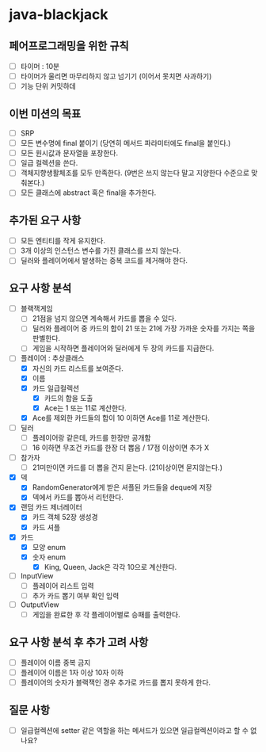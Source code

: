 # java-blackjack

## 페어프로그래밍을 위한 규칙

- [ ] 타이머 : 10분
- [ ] 타이머가 울리면 마무리하지 않고 넘기기
  (이어서 못치면 사과하기)
- [ ] 기능 단위 커밋하데

## 이번 미션의 목표

- [ ] SRP
- [ ] 모든 변수명에 final 붙이기 (당연히 메서드 파라미터에도 final을 붙인다.)
- [ ] 모든 원시값과 문자열을 포장한다.
- [ ] 일급 컬렉션을 쓴다.
- [ ] 객체지향생활체조를 모두 만족한다. (9번은 쓰지 않는다 말고 지양한다 수준으로 맞춰본다.)
- [ ] 모든 클래스에 abstract 혹은 final을 추가한다.

## ****추가된 요구 사항****

- [ ] 모든 엔티티를 작게 유지한다.
- [ ] 3개 이상의 인스턴스 변수를 가진 클래스를 쓰지 않는다.
- [ ] 딜러와 플레이어에서 발생하는 중복 코드를 제거해야 한다.

## 요구 사항 분석

- [ ] 블랙잭게임
    - [ ] 21점을 넘지 않으면 계속해서 카드를 뽑을 수 있다.
    - [ ] 딜러와 플레이어 중 카드의 합이 21 또는 21에 가장 가까운 숫자를 가지는 쪽을 판별한다.
    - [ ] 게임을 시작하면 플레이어와 딜러에게 두 장의 카드를 지급한다.

- [ ] 플레이어 : 추상클래스
    - [x] 자신의 카드 리스트를 보여준다.
    - [x] 이름
    - [x] 카드 일급컬렉션
        - [x] 카드의 합을 도출
        - [x] Ace는 1 또는 11로 계산한다.
    - [x] Ace를 제외한 카드들의 합이 10 이하면 Ace를 11로 계산한다.

- [ ] 딜러
    - [ ] 플레이어랑 같은데, 카드를 한장만 공개함
    - [ ] 16 이하면 무조건 카드를 한장 더 뽑음 / 17점 이상이면 추가 X

- [ ] 참가자
  - [ ] 21미만이면 카드를 더 뽑을 건지 묻는다. (21이상이면 묻지않는다.)
- [x]  덱
    - [x] RandomGenerator에게 받은 셔플된 카드들을 deque에 저장
    - [x] 덱에서 카드를 뽑아서 리턴한다.
- [x] 랜덤 카드 제너레이터
    - [x] 카드 객체 52장 생성경
    - [x] 카드 셔플
- [x] 카드
    - [x] 모양 enum
    - [x] 숫자 enum
        - [x] King, Queen, Jack은 각각 10으로 계산한다.
- [ ] InputView
    - [ ] 플레이어 리스트 입력
    - [ ] 추가 카드 뽑기 여부 확인 입력
- [ ] OutputView
    - [ ] 게임을 완료한 후 각 플레이어별로 승패를 출력한다.

## 요구 사항 분석 후 추가 고려 사항

- [ ] 플레이어 이름 중복 금지
- [ ] 플레이어 이름은 1자 이상 10자 이하
- [ ] 플레이어의 숫자가 블랙잭인 경우 추가로 카드를 뽑지 못하게 한다.

## 질문 사항

- [ ] 일급컬렉션에 setter 같은 역할을 하는 메서드가 있으면 일급컬렉션이라고 할 수 없나요?

